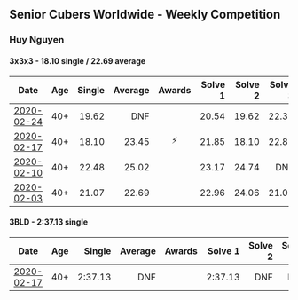 ## Senior Cubers Worldwide - Weekly Competition
### Huy Nguyen

#### 3x3x3 - 18.10 single / 22.69 average

| Date | Age | Single | Average | Awards | Solve 1 | Solve 2 | Solve 3 | Solve 4 | Solve 5 | Video |
| :--: | :--: | --: | --: | :--: | --: | --: | --: | --: | --: | :-- |
| [2020-02-24](../3x3x3/2020-02-24.md) | 40+ | 19.62 | DNF |  | 20.54 | 19.62 | 22.31 | DNF | DNF | [Link](https://www.facebook.com/events/2558750947697073/permalink/2564093717162796/) |
| [2020-02-17](../3x3x3/2020-02-17.md) | 40+ | 18.10 | 23.45 | ⚡ | 21.85 | 18.10 | 22.82 | 25.68 | 26.21 | [Link](https://www.facebook.com/events/616423959107229/permalink/617548025661489/) |
| [2020-02-10](../3x3x3/2020-02-10.md) | 40+ | 22.48 | 25.02 |  | 23.17 | 24.74 | DNF | 22.48 | 27.14 | [Link](https://www.facebook.com/groups/1604105099735401/permalink/2138700662942506/) |
| [2020-02-03](../3x3x3/2020-02-03.md) | 40+ | 21.07 | 22.69 |  | 22.96 | 24.06 | 21.07 | - | - | [Link](https://www.facebook.com/100000926461779/videos/3674895662551280/) |

#### 3BLD - 2:37.13 single

| Date | Age | Single | Average | Awards | Solve 1 | Solve 2 | Solve 3 | Video |
| :--: | :--: | --: | --: | :--: | --: | --: | --: | :-- |
| [2020-02-17](../3bld/2020-02-17.md) | 40+ | 2:37.13 | DNF |  | 2:37.13 | DNF | DNF | [Link](https://www.facebook.com/events/173728187264773/permalink/178453600125565/) |

<script async src="https://www.googletagmanager.com/gtag/js?id=UA-86348435-3"></script><script>window.dataLayer = window.dataLayer || [];function gtag() {dataLayer.push(arguments);} gtag('js', new Date()); gtag('config', 'UA-86348435-3'); </script>
